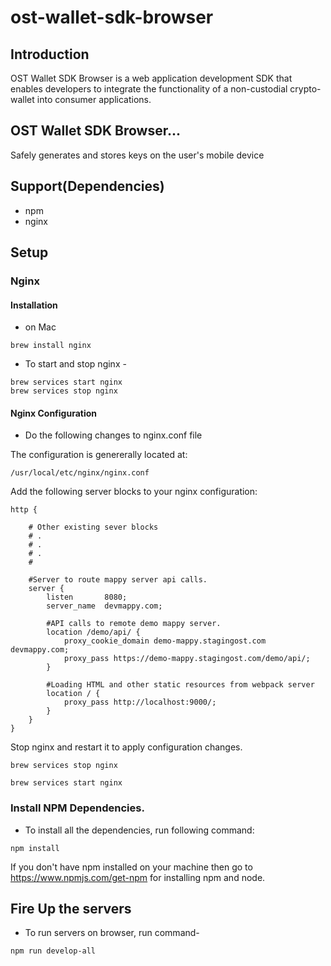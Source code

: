 # ost-wallet-sdk-browser

## Introduction
OST Wallet SDK Browser is a web application development SDK that enables developers to integrate the functionality of a non-custodial crypto-wallet into consumer applications.

## OST Wallet SDK Browser...
Safely generates and stores keys on the user's mobile device

## Support(Dependencies)
- npm 
- nginx

## Setup

### Nginx 

#### Installation
- on Mac
```
brew install nginx
```
- To start and stop nginx -
```
brew services start nginx
brew services stop nginx
```
  
#### Nginx Configuration 
- Do the following changes to nginx.conf file 

The configuration is genererally located at:
```
/usr/local/etc/nginx/nginx.conf
```

Add the following server blocks to your nginx configuration:
```
http {
    
    # Other existing sever blocks
    # .
    # .
    # .  
    #

    #Server to route mappy server api calls.
    server {
        listen       8080;
        server_name  devmappy.com;

        #API calls to remote demo mappy server.
        location /demo/api/ {
            proxy_cookie_domain demo-mappy.stagingost.com devmappy.com;
            proxy_pass https://demo-mappy.stagingost.com/demo/api/;
        }

        #Loading HTML and other static resources from webpack server
        location / {
            proxy_pass http://localhost:9000/;
        }
    }
}
```

Stop nginx and restart it to apply configuration changes.
```
brew services stop nginx
```

```
brew services start nginx
```

### Install NPM Dependencies.
- To install all the dependencies, run following command:

```
npm install
```
If you don't have npm installed on your machine then go to https://www.npmjs.com/get-npm for installing npm and node.

## Fire Up the servers
- To run servers on browser, run command-
```
npm run develop-all
```



